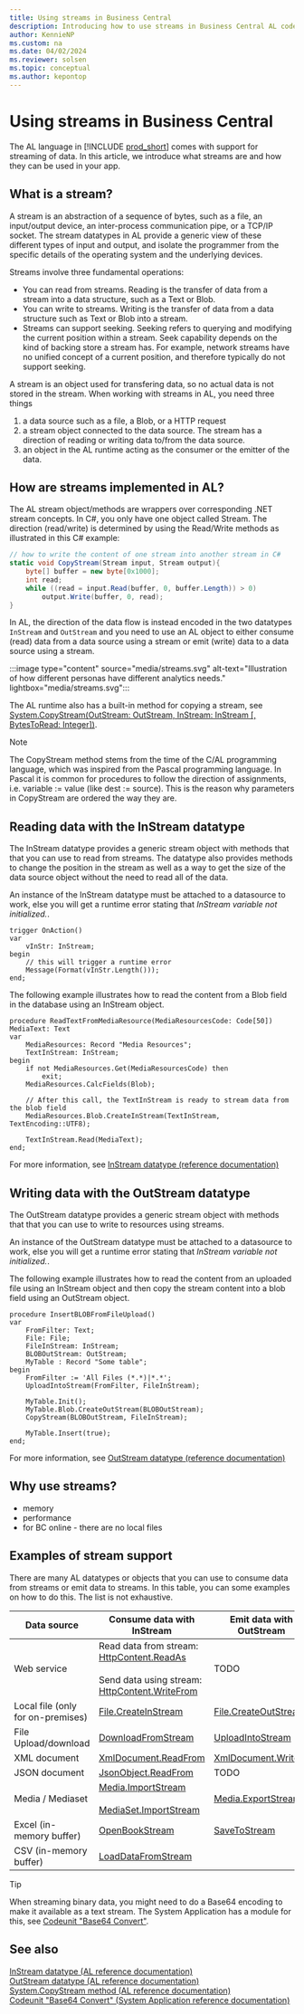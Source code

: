 ```yaml
---
title: Using streams in Business Central
description: Introducing how to use streams in Business Central AL code.
author: KennieNP
ms.custom: na
ms.date: 04/02/2024
ms.reviewer: solsen
ms.topic: conceptual
ms.author: kepontop
---
```


# Using streams in Business Central

The AL language in [!INCLUDE [prod_short](includes/prod_short.md)] comes with support for streaming of data. In this article, we introduce what streams are and how they can be used in your app. 

## What is a stream?

A stream is an abstraction of a sequence of bytes, such as a file, an input/output device, an inter-process communication pipe, or a TCP/IP socket. The stream datatypes in AL provide a generic view of these different types of input and output, and isolate the programmer from the specific details of the operating system and the underlying devices.

Streams involve three fundamental operations:
- You can read from streams. Reading is the transfer of data from a stream into a data structure, such as a Text or Blob.
- You can write to streams. Writing is the transfer of data from a data structure such as Text or Blob into a stream.
- Streams can support seeking. Seeking refers to querying and modifying the current position within a stream. Seek capability depends on the kind of backing store a stream has. For example, network streams have no unified concept of a current position, and therefore typically do not support seeking.

A stream is an object used for transfering data, so no actual data is not stored in the stream. When working with streams in AL, you need three things
1. a data source such as a file, a Blob, or a HTTP request
2. a stream object connected to the data source. The stream has a direction of reading or writing data to/from the data source.
3. an object in the AL runtime acting as the consumer or the emitter of the data.

## How are streams implemented in AL?

The AL stream object/methods are wrappers over corresponding .NET stream concepts. In C#, you only have one object called Stream. The direction (read/write) is determined by using the Read/Write methods as illustrated in this C# example:

``` C#
// how to write the content of one stream into another stream in C#
static void CopyStream(Stream input, Stream output){
    byte[] buffer = new byte[0x1000];
    int read;
    while ((read = input.Read(buffer, 0, buffer.Length)) > 0) 
        output.Write(buffer, 0, read);
}
```

In AL, the direction of the data flow is instead encoded in the two datatypes `InStream` and `OutStream` and you need to use an AL object to either consume (read) data from a data source using a stream or emit (write) data to a data source using a stream. 

:::image type="content" source="media/streams.svg" alt-text="Illustration of how different personas have different analytics needs." lightbox="media/streams.svg":::


The AL runtime also has a built-in method for copying a stream, see 
[System.CopyStream(OutStream: OutStream, InStream: InStream [, BytesToRead: Integer])](methods-auto/system/system-copystream-method.md).

> [!NOTE]
> 
> The CopyStream method stems from the time of the C/AL programming language, which was inspired from the Pascal programming language. In Pascal it is common for procedures to follow the direction of assignments, i.e. variable := value (like dest := source). This is the reason why parameters in CopyStream are ordered the way they are.


## Reading data with the InStream datatype

The InStream datatype provides a generic stream object with methods that that you can use to read from streams. The datatype also provides methods to change the position in the stream as well as a way to get the size of the data source object without the need to read all of the data.

An instance of the InStream datatype must be attached to a datasource to work, else you will get a runtime error stating that *InStream variable not initialized.*.

``` AL
trigger OnAction()
var
    vInStr: InStream;
begin
    // this will trigger a runtime error
    Message(Format(vInStr.Length()));
end;
```

The following example illustrates how to read the content from a Blob field in the database using an InStream object.

``` AL
procedure ReadTextFromMediaResource(MediaResourcesCode: Code[50]) MediaText: Text
var
    MediaResources: Record "Media Resources";
    TextInStream: InStream;
begin
    if not MediaResources.Get(MediaResourcesCode) then
        exit;
    MediaResources.CalcFields(Blob);

    // After this call, the TextInStream is ready to stream data from the blob field
    MediaResources.Blob.CreateInStream(TextInStream, TextEncoding::UTF8);

    TextInStream.Read(MediaText);
end;
```


For more information, see [InStream datatype (reference documentation)](methods-auto/instream/instream-data-type.md)


## Writing data with the OutStream datatype

The OutStream datatype provides a generic stream object with methods that that you can use to write to resources using streams. 

An instance of the OutStream datatype must be attached to a datasource to work, else you will get a runtime error stating that *InStream variable not initialized.*.

The following example illustrates how to read the content from an uploaded file using an InStream object and then copy the stream content into a blob field using an OutStream object.

``` AL
procedure InsertBLOBFromFileUpload()
var
    FromFilter: Text;
    File: File;
    FileInStream: InStream;
    BLOBOutStream: OutStream;
    MyTable : Record "Some table";
begin
    FromFilter := 'All Files (*.*)|*.*';
    UploadIntoStream(FromFilter, FileInStream);

    MyTable.Init();
    MyTable.Blob.CreateOutStream(BLOBOutStream);
    CopyStream(BLOBOutStream, FileInStream);

    MyTable.Insert(true);
end;
```

For more information, see [OutStream datatype (reference documentation)](methods-auto/outstream/outstream-data-type.md)


## Why use streams?

- memory
- performance
- for BC online - there are no local files


## Examples of stream support

There are many AL datatypes or objects that you can use to consume data from streams or emit data to streams. In this table, you can some examples on how to do this. The list is not exhaustive.

| Data source | Consume data with InStream | Emit data with OutStream |
| ----------- | -------------------------- | ------------------------ |
| Web service | Read data from stream: [HttpContent.ReadAs](methods-auto/httpcontent/httpcontent-readas-instream-method.md) <br><br> Send data using stream: [HttpContent.WriteFrom](methods-auto/httpcontent/httpcontent-writefrom-instream-method.md)| TODO | 
| Local file (only for on-premises) | [File.CreateInStream](methods-auto/file/file-createinstream-method.md) | [File.CreateOutStream](methods-auto/file/file-createoutstream-method.md) |
| File Upload/download | [DownloadFromStream](methods-auto/file/file-downloadfromstream-method.md) | [UploadIntoStream](methods-auto/file/file-uploadintostream-string-string-string-text-instream-method.md) |
| XML document | [XmlDocument.ReadFrom](methods-auto/xmldocument/xmldocument-readfrom-instream-xmlreadoptions-xmldocument-method.md) | [XmlDocument.WriteTo](methods-auto/xmldocument/xmldocument-writeto-outstream-method.md) |
| JSON document | [JsonObject.ReadFrom](methods-auto/jsonobject/jsonobject-readfrom-instream-method.md)| TODO |
| Media / Mediaset | [Media.ImportStream](methods-auto/media/media-importstream-instream-text-text-method.md) <br><br>[MediaSet.ImportStream](methods-auto/mediaset/mediaset-importstream-method.md)  | [Media.ExportStream](methods-auto/media/media-exportstream-method.md) |
| Excel (in-memory buffer) | [OpenBookStream](/business-central/application/base-application/table/system.io.excel-buffer#openbookstream) | [SaveToStream](/business-central/application/base-application/table/system.io.excel-buffer#savetostream) | 
| CSV (in-memory buffer) | [LoadDataFromStream](/business-central/application/base-application/table/system.io.csv-buffer#loaddatafromstream) | | 


> [!TIP]
>
> When streaming binary data, you might need to do a Base64 encoding to make it available as a text stream. The System Application has a module for this, see [Codeunit "Base64 Convert"](/business-central/application/system-application/codeunit/system.text.base64-convert).



## See also

[InStream datatype (AL reference documentation)](methods-auto/instream/instream-data-type.md)   
[OutStream datatype (AL reference documentation)](methods-auto/outstream/outstream-data-type.md)   
[System.CopyStream method (AL reference documentation)](methods-auto/system/system-copystream-method.md)   
[Codeunit "Base64 Convert" (System Application reference documentation)](/business-central/application/system-application/codeunit/system.text.base64-convert)  